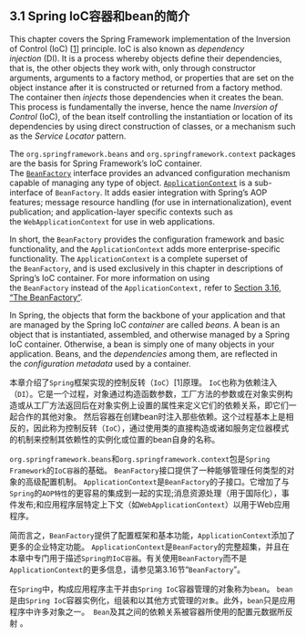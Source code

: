 ## 3.1 Spring IoC容器和bean的简介
This chapter covers the Spring Framework implementation of the Inversion of Control (IoC) [[1\]](http://docs.spring.io/spring/docs/5.0.0.M4/spring-framework-reference/htmlsingle/#ftn.d5e680) principle. IoC is also known as *dependency injection* (DI). It is a process whereby objects define their dependencies, that is, the other objects they work with, only through constructor arguments, arguments to a factory method, or properties that are set on the object instance after it is constructed or returned from a factory method. The container then *injects* those dependencies when it creates the bean. This process is fundamentally the inverse, hence the name *Inversion of Control* (IoC), of the bean itself controlling the instantiation or location of its dependencies by using direct construction of classes, or a mechanism such as the *Service Locator* pattern.

The `org.springframework.beans` and `org.springframework.context` packages are the basis for Spring Framework’s IoC container. The [`BeanFactory`](http://docs.spring.io/spring-framework/docs/5.0.0.M4/javadoc-api/org/springframework/beans/factory/BeanFactory.html) interface provides an advanced configuration mechanism capable of managing any type of object. [`ApplicationContext`](http://docs.spring.io/spring-framework/docs/5.0.0.M4/javadoc-api/org/springframework/context/ApplicationContext.html) is a sub-interface of `BeanFactory`. It adds easier integration with Spring’s AOP features; message resource handling (for use in internationalization), event publication; and application-layer specific contexts such as the `WebApplicationContext` for use in web applications.

In short, the `BeanFactory` provides the configuration framework and basic functionality, and the `ApplicationContext` adds more enterprise-specific functionality. The `ApplicationContext` is a complete superset of the `BeanFactory`, and is used exclusively in this chapter in descriptions of Spring’s IoC container. For more information on using the `BeanFactory` instead of the `ApplicationContext,` refer to [Section 3.16, “The BeanFactory”](http://docs.spring.io/spring/docs/5.0.0.M4/spring-framework-reference/htmlsingle/#beans-beanfactory).

In Spring, the objects that form the backbone of your application and that are managed by the Spring IoC *container* are called *beans*. A bean is an object that is instantiated, assembled, and otherwise managed by a Spring IoC container. Otherwise, a bean is simply one of many objects in your application. Beans, and the *dependencies* among them, are reflected in the *configuration metadata* used by a container.

本章介绍了`Spring`框架实现的控制反转（`IoC`）[1]原理。 `IoC`也称为依赖注入（`DI`）。它是一个过程，对象通过构造函数参数，工厂方法的参数或在对象实例构造或从工厂方法返回后在对象实例上设置的属性来定义它们的依赖关系，即它们一起合作的其他对象。 然后容器在创建bean时注入那些依赖。这个过程基本上是相反的，因此称为控制反转（`IoC`），通过使用类的直接构造或诸如服务定位器模式的机制来控制其依赖性的实例化或位置的bean自身的名称。

`org.springframework.beans`和`org.springframework.context`包是`Spring Framework`的`IoC容器`的基础。 `BeanFactory`接口提供了一种能够管理任何类型的对象的高级配置机制。 `ApplicationContext`是`BeanFactory`的子接口。它增加了与`Spring`的`AOP特性`的更容易的集成到一起的实现;消息资源处理（用于国际化），事件发布;和应用程序层特定上下文（如`WebApplicationContext`）以用于Web应用程序。

简而言之，`BeanFactory`提供了配置框架和基本功能，`ApplicationContext`添加了更多的企业特定功能。 `ApplicationContext`是`BeanFactory`的完整超集，并且在本章中专门用于描述`Spring的IoC容器`。有关使用`BeanFactory`而不是`ApplicationContext`的更多信息，请参见第3.16节“`BeanFactory`”。

在`Spring`中，构成应用程序主干并由`Spring IoC`容器管理的对象称为`bean`。 `bean`是由`Spring IoC`容器实例化，组装和以其他方式管理的`对象`。此外，`bean`只是应用程序中许多对象之一。` Bean`及其之间的依赖关系被容器所使用的配置元数据所反射 。